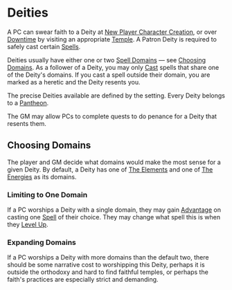 # Deities

A PC can swear faith to a Deity at [New Player Character Creation](../Character%20Creation/New%20Player%20Character%20Creation.md), or over [Downtime](../Game%20Procedures/Exploration/Downtime.md) by visiting an appropriate [Temple](../Resources%20for%20GMs/Economy/Price%20Subtables/Holy%20Temple.md). A Patron Deity is required to safely cast certain [Spells](Spells.md).

Deities usually have either one or two [Spell Domains](Spells/Spell%20Domains/{Spell%20Domains}.md) — see [Choosing Domains](Deities.md#Choosing%20Domains). As a follower of a Deity, you may only [Cast](Spellcasting/Spellcasting.md) spells that share one of the Deity's domains. If you cast a spell outside their domain, you are marked as a heretic and the Deity resents you.

The precise Deities available are defined by the setting. Every Deity belongs to a [Pantheon](../Resources%20for%20GMs/Mithrinian%20Pantheons/Pantheons%20of%20Mithrinia.md).

The GM may allow PCs to complete quests to do penance for a Deity that resents them.

## Choosing Domains

The player and GM decide what domains would make the most sense for a given Deity. By default, a Deity has one of [The Elements](Spells/Spell%20Domains/{Spell%20Domains}.md#The%20Elements) and one of [The Energies](Spells/Spell%20Domains/{Spell%20Domains}.md#The%20Energies) as its domains.

### Limiting to One Domain

If a PC worships a Deity with a single domain, they may gain [Advantage](../Game%20Procedures/Die%20Rolling%20Mechanics/Advantage.md) on casting one [Spell](Spells.md) of their choice. They may change what spell this is when they [Level Up](../Player%20Characters/Derived%20Statistics/Level.md#Level%20Up).

### Expanding Domains

If a PC worships a Deity with more domains than the default two, there should be some narrative cost to worshipping this Deity, perhaps it is outside the orthodoxy and hard to find faithful temples, or perhaps the faith's practices are especially strict and demanding.
